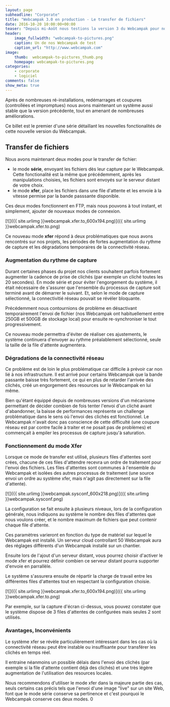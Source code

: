 ```yaml
---
layout: page
subheadline: "Corporate"
title: "Webcampak 3.0 en production - Le transfer de fichiers"
date: 2016-10-20 10:00:00+00:00
teaser: "Depuis mi-Août nous testions la version 3 du Webcampak pour nous assurer qu'elle était prête pour son entrée en production"
header:
    image_fullwidth: "webcampak-to-pictures.png"
    caption: Un de nos Webcampak de test
    caption_url: "http://www.webcampak.com"
image:
    thumb:  webcampak-to-pictures_thumb.png
    homepage: webcampak-to-pictures.png
categories:
    - corporate
    - logiciel
comments: false
show_meta: true
---
```


Après de nombreuses ré-installations, redémarrages et coupures (controllées et impromptues) nous avons maintenant un système aussi stable que la version précédente, tout en amenant de nombreuses améliorations.

Ce billet est le premier d'une série détaillant les nouvelles fonctionalités de cette nouvelle version du Webcampak.

## Transfer de fichiers

Nous avons maintenant deux modes pour le transfer de fichier:

* le mode __série__, envoyant les fichiers dès leur capture par le Webcampak. Cette fonctionalité est la même que précédemment, après les manipulations choisies, les fichiers sont envoyés sur le serveur distant de votre choix.
* le mode __xfer__, place les fichiers dans une file d'attente et les envoie à la vitesse permise par la bande passsante disponible.

Ces deux modes fonctionnent en FTP, mais nous pouvons à tout instant, et simplement, ajouter de nouveaux modes de connexion.

[![]({{ site.urlimg }}webcampak.xfer.to_600x194.png)]({{ site.urlimg }}webcampak.xfer.to.png)

Ce nouveau mode __xfer__ répond à deux problématiques que nous avons rencontrés sur nos projets, les périodes de fortes augmentation du rythme de capture et les dégradations temporaires de la connectivité réseau.

### Augmentation du rythme de capture

Durant certaines phases du projet nos clients souhaitent parfois fortement augmenter la cadence de prise de clichés (par exemple un cliché toutes les 20 secondes). 
En mode série et pour éviter l'engorgement du système, il était nécessaire de s'assurer que l'ensemble du processus de capture soit terminé avant de démarrer le suivant. Et, selon le mode de capture sélectionné, la connectivitié réseau pouvait se révéler bloquante. 

Précédemment nous contournions de problème en désactivant temporairement l'envoi de fichier (nos Webcampak ont habituellement entre 250GB et 500GB de stockage local) pour ensuite re-synchroniser le tout progressivement. 

Ce nouveau mode permettra d'éviter de réaliser ces ajustements, le système continuera d'envoyer au rythme préalablement sélectionné, seule la taille de la file d'attente augmentera.

### Dégradations de la connectivité réseau

Ce problème est de loin le plus problématique car difficile à prévoir car non lié à nos infrastructure. Il est arrivé pour certains Webcampak que la bande passante baisse très fortement, ce qui en plus de retarder l'arrivée des clichés, créé un engorgement des resources sur le Webcampak en lui même.

Bien qu'étant équippé depuis de nombreuses versions d'un mécanisme permettant de décider combien de fois tenter l'envoi d'un cliché avant d'abandonner, la baisse de performances représente un challenge problématique dans le sens où l'envoi des clichés est fonctionnel. 
Le Webcampak n'avait donc pas conscience de cette difficulté (une coupure réseau est par contre facile à traiter et ne posait pas de problèmes) et commençait à empiler les processus de capture jusqu'à saturation.

### Fonctionnement du mode Xfer

Lorsque ce mode de transfer est utilisé, plusieurs files d'attentes sont crées, chacune de ces files d'attendre recevra un ordre de traitement pour l'envoi des fichiers. Les files d'attentes sont communes à l'ensemble du Webcampak et isolées des autres processus de traitement (une source envoi un ordre au système xfer, mais n'agit pas directement sur la file d'attente).

[![]({{ site.urlimg }}webcampak.sysconf_600x218.png)]({{ site.urlimg }}webcampak.sysconf.png)

La configuration se fait ensuite à plusieurs niveaux, lors de la configuration générale, nous indiquons au système le nombre des files d'attentes que nous voulons créer, et le nombre maximum de fichiers que peut contenir chaque file d'attente.

Ces paramètres varieront en fonction du type de matériel sur lequel le Webcampak est installé. Un serveur cloud controllant 50 Webcampak aura des réglages différents d'un Webcampak installé sur un chantier.

Ensuite lors de l'ajout d'un serveur distant, vous pourrez choisir d'activer le mode xfer et pourrez définir combien ce serveur distant pourra supporter d'envoie en parrallèle.

Le système s'assurera ensuite de répartir la charge de travail entre les différentes files d'attentes tout en respectant la configuration choisie.

[![]({{ site.urlimg }}webcampak.xfer.to_600x194.png)]({{ site.urlimg }}webcampak.xfer.to.png)

Par exemple, sur la capture d'écran ci-dessus, vous pouvez constater que le système dispose de 3 files d'attentes de configurées mais seules 2 sont utilisés.

### Avantages, Inconvénients

Le système xfer se révèle particulièrement intéressant dans les cas où la connectivité réseau peut être instable ou insuffisante pour transférer les clichés en temps réel. 

Il entraine néanmoins un possible délais dans l'envoi des clichés (par exemple si la file d'attente contient déjà des clichés) et une très légère augmentation de l'utilisation des resources locales.

Nous recommendons d'utiliser le mode xfer dans la majeure partie des cas, seuls certains cas précis tels que l'envoi d'une image "live" sur un site Web, font que le mode série conserve sa pertinence et c'est pourquoi le Webcampak conserve ces deux modes.
0
